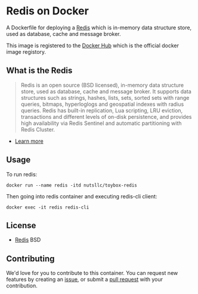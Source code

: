 # Redis on Docker

A Dockerfile for deploying a [Redis](http://redis.io/) which is in-memory data structure store, used as database, cache and message broker.

This image is registered to the [Docker Hub](https://hub.docker.com/r/nutsllc/toybox-redis/) which is the official docker image registory.

## What is the Redis

>Redis is an open source (BSD licensed), in-memory data structure store, used as database, cache and message broker. It supports data structures such as strings, hashes, lists, sets, sorted sets with range queries, bitmaps, hyperloglogs and geospatial indexes with radius queries. Redis has built-in replication, Lua scripting, LRU eviction, transactions and different levels of on-disk persistence, and provides high availability via Redis Sentinel and automatic partitioning with Redis Cluster.

* [Learn more](http://redis.io/topics/introduction)

## Usage

To run redis:

```
docker run --name redis -itd nutsllc/toybox-redis
```

Then going into redis container and executing redis-cli client:

```
docker exec -it redis redis-cli
```

## License

* [Redis](http://redis.io/) BSD

## Contributing

We'd love for you to contribute to this container. You can request new features by creating an [issue](https://github.com/nutsllc/toybox-redis/issues), or submit a [pull request](https://github.com/nutsllc/toybox-redis/pulls) with your contribution.
